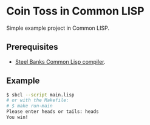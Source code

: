 # Coin Toss in Common LISP

Simple example project in Common LISP.

## Prerequisites

- [Steel Banks Common Lisp compiler](http://www.sbcl.org/).

## Example

```bash
$ sbcl --script main.lisp
# or with the Makefile:
# $ make run-main
Please enter heads or tails: heads
You win!
```

